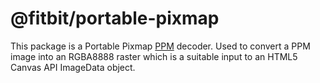 @fitbit/portable-pixmap
===============

This package is a Portable Pixmap [PPM](http://netpbm.sourceforge.net/doc/ppm.html) decoder. Used to convert a PPM image into an RGBA8888 raster which is a suitable input to an HTML5 Canvas API ImageData object.
